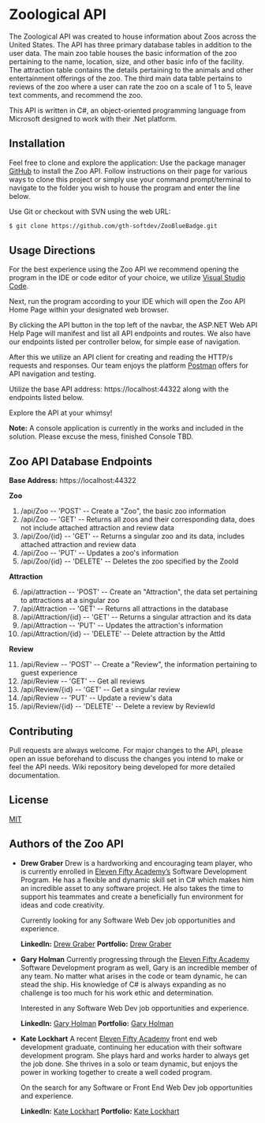 # Zoological API

The Zoological API was created to house information about Zoos across the United States. The API has three primary database tables in addition to the user data. The main zoo table houses the basic information of the zoo pertaining to the name, location, size, and other basic info of the facility. The attraction table contains the details pertaining to the animals and other entertainment offerings of the zoo. The third main data table pertains to reviews of the zoo where a user can rate the zoo on a scale of 1 to 5, leave text comments, and recommend the zoo. 

This API is written in C#, an object-oriented programming language from Microsoft designed to work with their .Net platform. 



## Installation

Feel free to clone and explore the application:
Use the package manager [GitHub]( https://github.com/gth-softdev/ZooBlueBadge/) to install the Zoo API. Follow instructions on their page for various ways to clone this project or simply use your command prompt/terminal to navigate to the folder you wish to house the program and enter the line below.

Use Git or checkout with SVN using the web URL:
```bash
$ git clone https://github.com/gth-softdev/ZooBlueBadge.git
```



## Usage Directions

For the best experience using the Zoo API we recommend opening the program in the IDE or code editor of your choice, we utilize [Visual Studio Code]( https://code.visualstudio.com/). 

Next, run the program according to your IDE which will open the Zoo API Home Page within your designated web browser.

By clicking the API button in the top left of the navbar, the ASP.NET Web API Help Page will manifest and list all API endpoints and routes. We also have our endpoints listed per controller below, for simple ease of navigation. 

After this we utilize an API client for creating and reading the HTTP/s requests and responses. Our team enjoys the platform [Postman]( https://www.postman.com/) offers for API navigation and testing.

Utilize the base API address: https://localhost:44322 along with the endpoints listed below.

Explore the API at your whimsy!

**Note:** A console application is currently in the works and included in the solution. Please excuse the mess, finished Console TBD.



## Zoo API Database Endpoints

**Base Address:** https://localhost:44322

**Zoo** 
1) /api/Zoo -- 'POST' -- Create a "Zoo", the basic zoo information
2) /api/Zoo -- 'GET' -- Returns all zoos and their corresponding data, does not include attached attraction and review data
3) /api/Zoo/{id} -- 'GET' -- Returns a singular zoo and its data, includes attached attraction and review data
4) /api/Zoo -- 'PUT' -- Updates a zoo's information
5) /api/Zoo/{id} -- 'DELETE' -- Deletes the zoo specified by the ZooId

**Attraction** 

6) /api/attraction -- 'POST' -- Create an "Attraction", the data set pertaining to attractions at a singular zoo
7) /api/Attraction -- 'GET' -- Returns all attractions in the database
8) /api/Attraction/{id} -- 'GET' -- Returns a singular attraction and its data
9) /api/Attraction -- 'PUT' -- Updates the attraction's information
10) /api/Attraction/{id} -- 'DELETE' -- Delete attraction by the AttId


**Review**

11) /api/Review -- 'POST' -- Create a "Review", the information pertaining to guest experience
12) /api/Review -- 'GET' -- Get all reviews
13) /api/Review/{id} -- 'GET' -- Get a singular review
14) /api/Review -- 'PUT' -- Update a review's data
15) /api/Review/{id} -- 'DELETE' -- Delete a review by ReviewId



## Contributing
Pull requests are always welcome. For major changes to the API, please open an issue beforehand to discuss the changes you intend to make or feel the API needs.
Wiki repository being developed for more detailed documentation.



## License
[MIT](https://github.com/gth-softdev/ZooBlueBadge/blob/kate/MIT%20License.md)



## Authors of the Zoo API

* **Drew Graber** 
Drew is a hardworking and encouraging team player, who is currently enrolled in [Eleven Fifty Academy’s](https://elevenfifty.org/) Software Development Program. He has a flexible and dynamic skill set in C# which makes him an incredible asset to any software project. He also takes the time to support his teammates and create a beneficially fun environment for ideas and code creativity.

  Currently looking for any Software Web Dev job opportunities and experience.

  **LinkedIn:** [Drew Graber]( https://www.linkedin.com/in/drew-graber/)   **Portfolio:** [Drew Graber](https://dgraber27.github.io/Portfolio/)

* **Gary Holman**
Currently progressing through the [Eleven Fifty Academy]( https://elevenfifty.org/) Software Development program as well, Gary is an incredible member of any team. No matter what arises in the code or team dynamic, he can stead the ship. His knowledge of C# is always expanding as no challenge is too much for his work ethic and determination.

  Interested in any Software Web Dev job opportunities and experience.

  **LinkedIn:** [Gary Holman](https://www.linkedin.com/in/gary-holman-soft-dev/)   **Portfolio:** [Gary Holman](https://gth-softdev.github.io/Portfolio/)

* **Kate Lockhart**
A recent [Eleven Fifty Academy]( https://elevenfifty.org/) front end web development graduate, continuing her education with their software development program. She plays hard and works harder to always get the job done. She thrives in a solo or team dynamic, but enjoys the power in working together to create a well coded program.

   On the search for any Software or Front End Web Dev job opportunities and experience. 

   **LinkedIn:** [Kate Lockhart](https://www.linkedin.com/in/katelynlockhart/)   **Portfolio:** [Kate Lockhart](https://katelockhart.github.io/MyPortfolio/)

